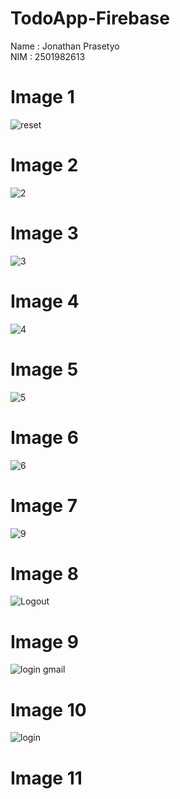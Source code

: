 # TodoApp-Firebase
Name : Jonathan Prasetyo                                                                                                                                               
NIM : 2501982613

# Image 1 
![reset](https://user-images.githubusercontent.com/91464711/226501337-8dedd9f7-16b1-4d91-93a0-b5c2598f772a.PNG)
# Image 2 
![2](https://user-images.githubusercontent.com/91464711/226500838-05714a32-d4e5-40df-9703-21d30e500a4e.PNG)
# Image 3
![3](https://user-images.githubusercontent.com/91464711/226500849-0c8eada2-4f74-42bb-a740-4428ffc99e61.PNG)
# Image 4
![4](https://user-images.githubusercontent.com/91464711/226500870-fd4861d2-2e6b-482e-b663-a501db724169.PNG)
# Image 5
![5](https://user-images.githubusercontent.com/91464711/226500899-239e357d-ddd1-4aea-a14d-ea9e721c1391.PNG)
# Image 6
![6](https://user-images.githubusercontent.com/91464711/226500922-a2083de9-657f-445e-b86f-c4fd3e1e486f.PNG)
# Image 7
![9](https://user-images.githubusercontent.com/91464711/226500969-6bbe5b16-de71-4d8e-b076-44b04b6e0b1e.PNG)
# Image 8
![Logout](https://user-images.githubusercontent.com/91464711/226501368-9013af6f-dcb6-486d-bd47-8b7fa81830f5.PNG)
# Image 9 
![login gmail](https://user-images.githubusercontent.com/91464711/226501006-2e3bb8b4-3812-480a-9332-9d58cace21dd.PNG)
# Image 10 
![login](https://user-images.githubusercontent.com/91464711/226501032-6756378d-324e-47bc-8f8f-ec82db44184b.PNG)
# Image 11
